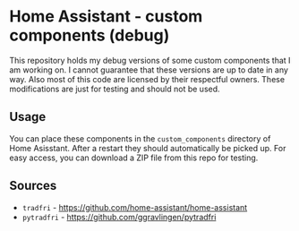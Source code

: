 # Home Assistant - custom components (debug)

This repository holds my debug versions of some custom components that I am
working on. I cannot guarantee that these versions are up to date in any way.
Also most of this code are licensed by their respectful owners. These 
modifications are just for testing and should not be used.

## Usage

You can place these components in the `custom_components` directory of Home
Asisstant. After a restart they should automatically be picked up. For easy
access, you can download a ZIP file from this repo for testing.

## Sources

 * `tradfri` - https://github.com/home-assistant/home-assistant
 * `pytradfri` - https://github.com/ggravlingen/pytradfri

